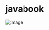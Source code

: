 # javabook
![image](https://github.com/msluyang/javabook/assets/101788503/b4882d61-4b01-42df-b43a-4ea6f9b3bd26)
